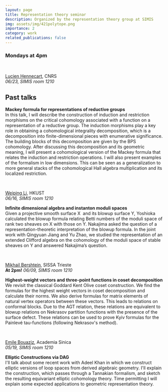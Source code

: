 ```yaml
---
layout: page
title: Representation theory seminar
description: Organized by the representation theory group at SIMIS
img: assets/img/421polytope.png
importance: 2
category: work
related_publications: false
---
```


### Mondays at 4pm
&nbsp;
&nbsp;




[Lucien Hennecart](https://hennlu.github.io/), CNRS<br>
_06/23, SIMIS room 1210_



## Past talks

**Mackey formula for representations of reductive groups**<br>
In this talk, I will describe the construction of induction and restriction morphisms on the critical cohomology associated with a function on a representation of a reductive group. The induction morphisms play a key role in obtaining a cohomological integrality decomposition, which is a decomposition into finite-dimensional pieces with enumerative significance. The building blocks of this decomposition are given by the BPS cohomology. After discussing this decomposition and its geometric meaning, I will present a cohomological version of the Mackey formula that relates the induction and restriction operations. I will also present examples of the formalism in low dimensions. This can be seen as a generalization to more general stacks of the cohomological Hall algebra multiplication and its localized restriction.

&nbsp;
&nbsp;

[Weiping Li](https://www.math.hkust.edu.hk/people/faculty/profile/mawpli/), HKUST<br>
_06/16, SIMIS room 1210_

**Infinite dimensional algebra and instanton moduli spaces**<br>
Given a projective smooth surface X  and its blowup surface Y, Yoshioka calculated the blowup formula relating Betti numbers of the moduli space of rank two sheaves on X with those on Y. Nakajima asked the question of a representation-theoretic interpretation of the blowup formula. In the joint work with Qingyuan Jiang and Yu Zhao, we studied the representation of an extended Clifford algebra on the cohomology of the moduli space of stable sheaves on Y and answered Nakajima’s question.

&nbsp;
&nbsp;

[Mikhail Bershtein](https://www.math.sissa.it/users/mikhail-bershtein), SISSA Trieste<br>
**At 2pm!** _06/09, SIMIS room 1210_

**Highest-weight vectors and three-point functions in coset decomposition**<br>
We revisit the classical Goddard Kent Olive coset construction. We find the formulas for the highest weight vectors in coset decomposition and calculate their norms. We also derive formulas for matrix elements of natural vertex operators between these vectors. This leads to relations on conformal blocks. Due to the AGT relation, these relations are equivalent to blowup relations on Nekrasov partition functions with the presence of the surface defect. These relations can be used to prove Kyiv formulas for the Painlevé tau-functions (following Nekrasov's method).

&nbsp;
&nbsp;

[Emile Bouaziz](https://www.math.sinica.edu.tw/f59addca-1da6-47fd-9bb8-18d087da6088/pages/20), Academia Sinica <br>
 _05/19, SIMIS room 1210_

**Elliptic Constructions via DAG**<br>
I'll talk about some recent work with Adeel Khan in which we construct elliptic versions of loop spaces from derived algebraic geometry. I'll explain the construction, which passes through a Tannakian formalism, and sketch the resulting equivariant elliptic cohomology theory. Time permitting I will explain some expected applications to geometric representation theory.
